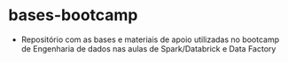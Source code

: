 # bases-bootcamp
* Repositório com as bases e materiais de apoio utilizadas no bootcamp de Engenharia de dados nas aulas de Spark/Databrick e Data Factory
